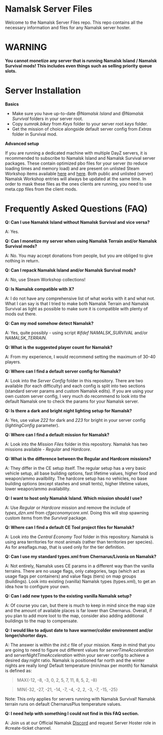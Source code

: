 # Namalsk Server Files
Welcome to the Namalsk Server Files repo.
This repo contains all the necessary information and files for any Namalsk server hoster.

# WARNING
**You cannot monetize any server that is running Namalsk Island / Namalsk Survival mods! This includes even things such as selling priority queue slots.**

# Server Installation

**Basics**

* Make sure you have up-to-date *@Namalsk Island* and *@Namalsk Survival* folders in your server root.
* Copy *sumrak.bikey* from *Keys* folder to your server root *keys* folder.
* Get the mission of choice alongside default server config from *Extras* folder in Survival mod.

**Advanced setup**

If you are running a dedicated machine with multiple DayZ servers, it is recommended to subscribe to Namalsk Island and Namalsk Survival server packages. These contain optimized pbo files for your server (to reduce loading times and memory load) and are present on unlisted Steam Workshop items available [here](https://media.tenor.com/images/78ed59c71a9472e868490638d61d23e6/tenor.gif) and [here](https://media.tenor.com/images/78ed59c71a9472e868490638d61d23e6/tenor.gif). Both public and unlisted (server) Namalsk Workshop entries will always be updated at the same time. In order to mask these files as the ones clients are running, you need to use meta.cpp files from the client mods.

# Frequently Asked Questions (FAQ)
**Q: Can I use Namalsk Island without Namalsk Survival and vice versa?**

A: Yes.

**Q: Can I monetize my server when using Namalsk Terrain and/or Namalsk Survival mods?**

A: No. You may accept donations from people, but you are obliged to give nothing in return.

**Q: Can I repack Namalsk Island and/or Namalsk Survival mods?**

A: No, use Steam Workshop collections!

**Q: Is Namalsk compatible with X?**

A: I do not have any comprehensive list of what works with it and what not. What I can say is that I tried to make both Namalsk Terrain and Namalsk Survival as light as possible to make sure it is compatible with plenty of mods out there.

**Q: Can my mod somehow detect Namalsk?**

A: Yes, quite possibly - using script *#ifdef NAMALSK_SURVIVAL* and/or *NAMALSK_TERRAIN*.

**Q: What is the suggested player count for Namalsk?**

A: From my experience, I would recommend setting the maximum of 30-40 players.

**Q: Where can I find a default server config for Namalsk?**

A: Look into the *Server Config* folder in this repository. There are two available (for each difficulty) and each config is split into two sections (standard server params and custom Namalsk edits). If you are using your own custom server config, I very much do recommend to look into the default Namalsk one to check the params for your Namalsk server.

**Q: Is there a dark and bright night lighting setup for Namalsk?**

A: Yes, use value *222* for dark and *223* for bright in your server config (*lightingConfig* parameter).

**Q: Where can I find a default mission for Namalsk?**

A: Look into the *Mission Files* folder in this repository. Namalsk has two missions available - *Regular* and *Hardcore*.

**Q: What is the difference between the Regular and Hardcore missions?**

A: They differ in the CE setup itself. The regular setup has a very basic vehicle setup, all base building options, fast lifetime values, higher food and weapon/ammo availbility. The hardcore setup has no vehicles, no base building options (except stashes and small tents), higher lifetime values, lower weapon/ammo availability.

**Q: I want to host only Namalsk Island. Which mission should I use?**

A: Use *Regular* or *Hardcore* mission and remove the include of *types_dzn.xml* from *cfgeconomycore.xml*. Doing this will stop spawning custom items from the *Survival* package.

**Q: Where can I find a default CE Tool project files for Namalsk?**

A: Look into the *Central Economy Tool* folder in this repository. Namalsk is using area territories for most animals (rather than territories per species). As for areaflags.map, that is used only for the tier definition.

**Q: Can I use my standard types.xml from Chernarus/Livonia on Namalsk?**

A: Not entirely, Namalsk uses CE params in a different way than the vanilla terrains. There are no usage flags, only categories, tags (which act as usage flags per containers) and value flags (tiers) on map groups (buildings). Look into existing (vanilla) Namalsk types (types.xml), to get an idea how to configure your own.

**Q: Can I add new types to the existing vanilla Namalsk setup?**

A: Of course you can, but there is much to keep in mind since the map size and the amount of available places is far lower than Chernarus. Overall, if you plan to add more loot to the map, consider also adding additional buildings to the map to compensate.

**Q: I would like to adjust date to have warmer/colder environment and/or longer/shorter days.**

A: The answer is within the *init.c* file of your mission. Keep in mind that you are going to need to figure out different values for *serverTimeAcceleration* and *serverNightTimeAcceleration* within your server config to achieve a desired day:night ratio. Namalsk is positioned far north and the winter nights are really long!
Default temperature (min/max per month) for Namalsk is defined as:

> MAX{-12,  -8,  -3,   0,   2,   5,   7,  11,   8,   5,   2,  -8}

> MIN{-32, -27, -21, -14,  -7,  -4,  -2,   2,  -3,  -7, -15, -25}

Note: This only applies for servers running with Namalsk Survival! Namalsk terrain runs on default ChernarusPlus temperature values.

**Q: I need help with something I could not find in this FAQ section.**

A: Join us at our Official Namalsk [Discord](https://discord.com/invite/gK7HRDN) and request Server Hoster role in #create-ticket channel.
